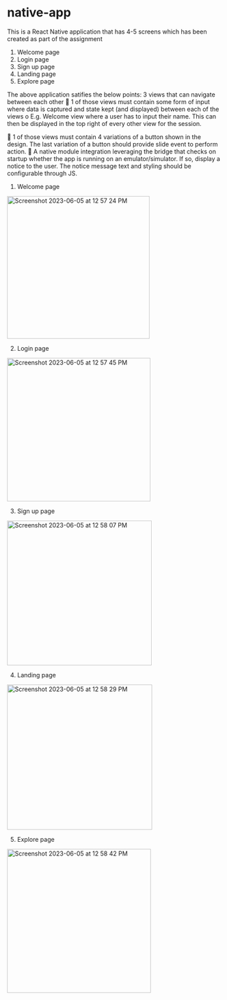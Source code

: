 # native-app

This is a React Native application that has 4-5 screens which has been created as part of the assignment

1. Welcome page
2. Login page
3. Sign up page
4. Landing page
5. Explore page

The above application satifies the below points:
3 views that can navigate between each other
 1 of those views must contain some form of input where data is captured and state kept
(and displayed) between each of the views
o E.g. Welcome view where a user has to input their name. This can then be
displayed in the top right of every other view for the session.

 1 of those views must contain 4 variations of a button shown in the design. The last
variation of a button should provide slide event to perform action.
 A native module integration leveraging the bridge that checks on startup whether the app
is running on an emulator/simulator. If so, display a notice to the user. The notice
message text and styling should be configurable through JS.

1. Welcome page
<img width="333" alt="Screenshot 2023-06-05 at 12 57 24 PM" src="https://github.com/Ruchika30/native-app/assets/16018506/615202d6-f849-4d60-a4c0-063783a1cbef">

2. Login page
<img width="335" alt="Screenshot 2023-06-05 at 12 57 45 PM" src="https://github.com/Ruchika30/native-app/assets/16018506/a839a428-e06f-41e7-9102-013d9a51dc62">

3. Sign up page
<img width="338" alt="Screenshot 2023-06-05 at 12 58 07 PM" src="https://github.com/Ruchika30/native-app/assets/16018506/d966ee07-bbe0-4677-9fd5-ced9f4db8841">

4. Landing page
<img width="339" alt="Screenshot 2023-06-05 at 12 58 29 PM" src="https://github.com/Ruchika30/native-app/assets/16018506/27556842-5c7e-49e7-8ba6-60dddcc99c8e">

5. Explore page
<img width="336" alt="Screenshot 2023-06-05 at 12 58 42 PM" src="https://github.com/Ruchika30/native-app/assets/16018506/d0671084-9472-4307-9039-0dce3cee80b5">
